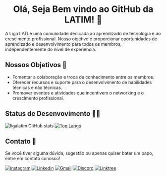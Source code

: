 <h1 align="center"> 
Olá, Seja Bem vindo ao GitHub da LATIM! 🌟
</h1>

A Liga LATI é uma comunidade dedicada ao aprendizado de tecnologia e ao crescimento profissional. Nosso objetivo é proporcionar oportunidades de aprendizado e desenvolvimento para todos os membros, independentemente do nível de experiência.

## Nossos Objetivos 🚀

- Fomentar a colaboração e troca de conhecimento entre os membros.
- Oferecer recursos e suporte para o desenvolvimento de habilidades técnicas e não técnicas.
- Promover eventos e atividades que incentivem o networking e o crescimento profissional.

## Status de Desenvovimento :man_technologist:	

![ligalatim GitHub stats](https://github-readme-stats.vercel.app/api?username=ligalatim&show_icons=true&theme=dark)
[![Top Langs](https://github-readme-stats.vercel.app/api/top-langs/?username=ligalatim&layout=compact&langs_count=7&theme=dark)](https://github.com/ligalatim/github-readme-stats)

## Contato 📧

Se você tiver alguma dúvida, sugestão ou apenas quiser bater um papo, entre em contato conosco!

[![instagram](https://img.shields.io/badge/Instagram-E4405F?style=for-the-badge&logo=instagram&logoColor=white)](https://www.instagram.com/latimpb/)
[![Linkedin](https://img.shields.io/badge/LinkedIn-0077B5?style=for-the-badge&logo=linkedin&logoColor=white)](https://www.linkedin.com/company/liga-latim/)
[![Gmail](https://img.shields.io/badge/Gmail-D14836?style=for-the-badge&logo=gmail&logoColor=white)](mailto:ligalatim@gmail.com)
[![Discord](https://img.shields.io/badge/Discord-7289DA?style=for-the-badge&logo=discord&logoColor=white)](https://discord.gg/PBS3pnwA)
[![Linktree](https://img.shields.io/badge/linktree-39E09B?style=for-the-badge&logo=linktree&logoColor=white)](https://linktr.ee/L.A.T.I.M)
